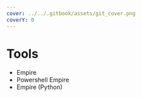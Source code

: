 ```yaml
---
cover: ../../.gitbook/assets/git_cover.png
coverY: 0
---
```


# Tools

* Empire
* Powershell Empire
* Empire (Python)
